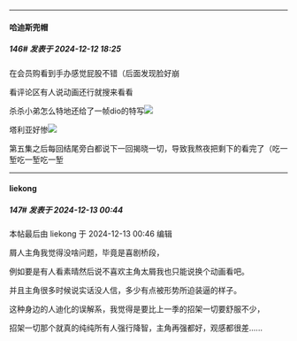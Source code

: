 ﻿
*****

####  哈迪斯兜帽  
##### 146#       发表于 2024-12-12 18:25

在会员购看到手办感觉屁股不错（后面发现脸好崩

看评论区有人说动画还行就搜来看看

杀杀小弟怎么特地还给了一帧dio的特写<img src="https://static.saraba1st.com/image/smiley/face2017/067.png" referrerpolicy="no-referrer">

塔利亚好惨<img src="https://static.saraba1st.com/image/smiley/face2017/068.png" referrerpolicy="no-referrer">

第五集之后每回结尾旁白都说下一回揭晓一切，导致我熬夜把剩下的看完了（吃一堑吃一堑吃一堑


*****

####  liekong  
##### 147#       发表于 2024-12-13 00:44

 本帖最后由 liekong 于 2024-12-13 00:46 编辑 

屑人主角我觉得没啥问题，毕竟是喜剧桥段，

例如要是有人看素晴然后说不喜欢主角太屑我也只能说换个动画看吧。

并且主角很多时候说实话没人信，多少有点被形势所迫装逼的样子。

这种身边的人迪化的误解系，我觉得是要比上一季的招架一切要舒服不少，

招架一切那个就真的纯纯所有人强行降智，主角再强都好，观感都很差......

